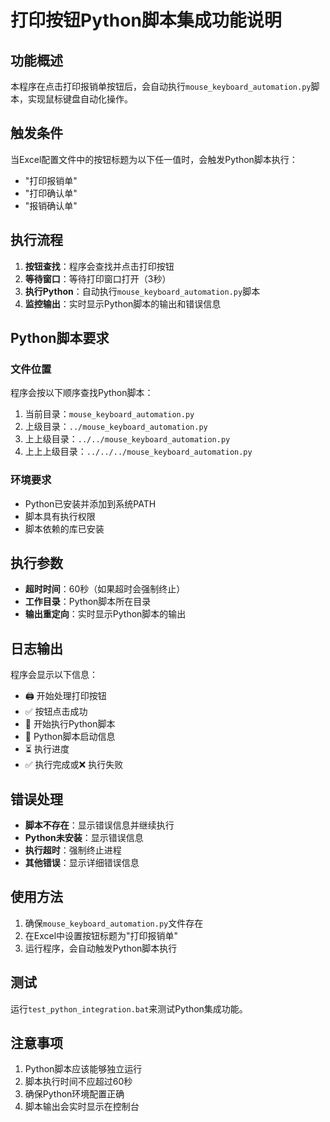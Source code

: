 # 打印按钮Python脚本集成功能说明

## 功能概述

本程序在点击打印报销单按钮后，会自动执行`mouse_keyboard_automation.py`脚本，实现鼠标键盘自动化操作。

## 触发条件

当Excel配置文件中的按钮标题为以下任一值时，会触发Python脚本执行：
- "打印报销单"
- "打印确认单" 
- "报销确认单"

## 执行流程

1. **按钮查找**：程序会查找并点击打印按钮
2. **等待窗口**：等待打印窗口打开（3秒）
3. **执行Python**：自动执行`mouse_keyboard_automation.py`脚本
4. **监控输出**：实时显示Python脚本的输出和错误信息

## Python脚本要求

### 文件位置
程序会按以下顺序查找Python脚本：
1. 当前目录：`mouse_keyboard_automation.py`
2. 上级目录：`../mouse_keyboard_automation.py`
3. 上上级目录：`../../mouse_keyboard_automation.py`
4. 上上上级目录：`../../../mouse_keyboard_automation.py`

### 环境要求
- Python已安装并添加到系统PATH
- 脚本具有执行权限
- 脚本依赖的库已安装

## 执行参数

- **超时时间**：60秒（如果超时会强制终止）
- **工作目录**：Python脚本所在目录
- **输出重定向**：实时显示Python脚本的输出

## 日志输出

程序会显示以下信息：
- 🖨️ 开始处理打印按钮
- ✅ 按钮点击成功
- 🐍 开始执行Python脚本
- 🚀 Python脚本启动信息
- ⏳ 执行进度
- ✅ 执行完成或❌ 执行失败

## 错误处理

- **脚本不存在**：显示错误信息并继续执行
- **Python未安装**：显示错误信息
- **执行超时**：强制终止进程
- **其他错误**：显示详细错误信息

## 使用方法

1. 确保`mouse_keyboard_automation.py`文件存在
2. 在Excel中设置按钮标题为"打印报销单"
3. 运行程序，会自动触发Python脚本执行

## 测试

运行`test_python_integration.bat`来测试Python集成功能。

## 注意事项

1. Python脚本应该能够独立运行
2. 脚本执行时间不应超过60秒
3. 确保Python环境配置正确
4. 脚本输出会实时显示在控制台







